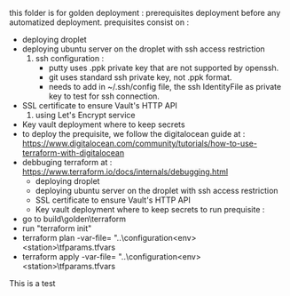 this folder is for golden deployment : prerequisites deployment before any automatized deployment.
prequisites consist on : 
- deploying droplet
- deploying ubuntu server on the droplet with ssh access restriction
    1. ssh configuration :
        - putty uses .ppk private key that are not supported by openssh.
        - git uses standard ssh private key, not .ppk format.
        - needs to add in ~/.ssh/config file, the ssh IdentityFile as private key to test for ssh connection.
- SSL certificate to ensure Vault's HTTP API
    1. using Let's Encrypt service
- Key vault deployment where to keep secrets
- to deploy the prequisite, we follow the digitalocean guide at : https://www.digitalocean.com/community/tutorials/how-to-use-terraform-with-digitalocean
- debbuging terraform at : https://www.terraform.io/docs/internals/debugging.html
    - deploying droplet
    - deploying ubuntu server on the droplet with ssh access restriction
    - SSL certificate to ensure Vault's HTTP API
    - Key vault deployment where to keep secrets
to run prequisite :
- go to build\golden\terraform
- run "terraform init"
- terraform plan -var-file= "..\configuration\<env>\<station>\tfparams.tfvars
- terraform apply -var-file= "..\configuration\<env>\<station>\tfparams.tfvars

This is a test
